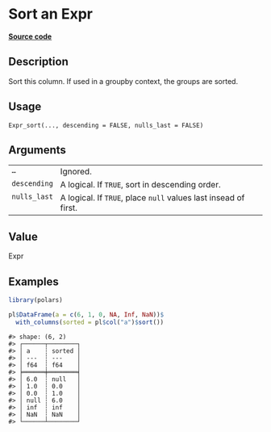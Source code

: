 

# Sort an Expr

[**Source code**](https://github.com/pola-rs/r-polars/tree/741f9cd2614b3302a4d033bcae447425e1b91191/R/expr__expr.R#L1385)

## Description

Sort this column. If used in a groupby context, the groups are sorted.

## Usage

<pre><code class='language-R'>Expr_sort(..., descending = FALSE, nulls_last = FALSE)
</code></pre>

## Arguments

<table>
<tr>
<td style="white-space: nowrap; font-family: monospace; vertical-align: top">
<code id="Expr_sort_:_...">…</code>
</td>
<td>
Ignored.
</td>
</tr>
<tr>
<td style="white-space: nowrap; font-family: monospace; vertical-align: top">
<code id="Expr_sort_:_descending">descending</code>
</td>
<td>
A logical. If <code>TRUE</code>, sort in descending order.
</td>
</tr>
<tr>
<td style="white-space: nowrap; font-family: monospace; vertical-align: top">
<code id="Expr_sort_:_nulls_last">nulls_last</code>
</td>
<td>
A logical. If <code>TRUE</code>, place <code>null</code> values last
insead of first.
</td>
</tr>
</table>

## Value

Expr

## Examples

``` r
library(polars)

pl$DataFrame(a = c(6, 1, 0, NA, Inf, NaN))$
  with_columns(sorted = pl$col("a")$sort())
```

    #> shape: (6, 2)
    #> ┌──────┬────────┐
    #> │ a    ┆ sorted │
    #> │ ---  ┆ ---    │
    #> │ f64  ┆ f64    │
    #> ╞══════╪════════╡
    #> │ 6.0  ┆ null   │
    #> │ 1.0  ┆ 0.0    │
    #> │ 0.0  ┆ 1.0    │
    #> │ null ┆ 6.0    │
    #> │ inf  ┆ inf    │
    #> │ NaN  ┆ NaN    │
    #> └──────┴────────┘
